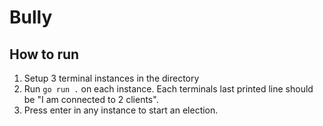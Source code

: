 # Bully

## How to run
1. Setup 3 terminal instances in the directory
2. Run `go run .` on each instance. Each terminals last printed line should be "I am connected to 2 clients".
3. Press enter in any instance to start an election.